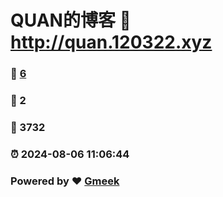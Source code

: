 # QUAN的博客 :link: http://quan.120322.xyz 
### :page_facing_up: [6](http://quan.120322.xyz/tag.html) 
### :speech_balloon: 2 
### :hibiscus: 3732 
### :alarm_clock: 2024-08-06 11:06:44 
### Powered by :heart: [Gmeek](https://github.com/Meekdai/Gmeek)

